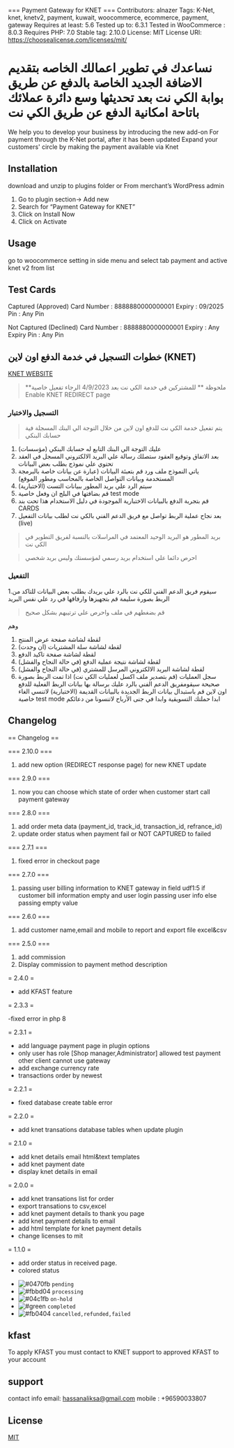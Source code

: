 === Payment Gateway for KNET ===
Contributors: alnazer
Tags: K-Net, knet, knetv2, payment, kuwait, woocommerce, ecommerce, payment, gateway
Requires at least: 5.6
Tested up to: 6.3.1
Tested in WooCommerce : 8.0.3
Requires PHP: 7.0
Stable tag: 2.10.0
License: MIT
License URI: https://choosealicense.com/licenses/mit/

نساعدك في تطوير اعمالك الخاصه بتقديم الاضافة الجديد
الخاصة بالدفع عن طريق بوابة الكي نت بعد تحديثها
وسع دائرة عملائك باتاحة امكانية الدفع عن طريق الكي نت
==========
We help you to develop your business by introducing the new add-on
For payment through the K-Net portal, after it has been updated
Expand your customers' circle by making the payment available via Knet

## Installation

download and unzip to plugins folder
or
From merchant’s WordPress admin

1. Go to plugin section-> Add new
2. Search for “Payment Gateway for KNET”
3. Click on Install Now
4. Click on Activate

## Usage

go to woocommerce setting in side menu and select tab payment and active knet v2 from list

## Test Cards

Captured (Approved)
Card Number : 8888880000000001
Expiry : 09/2025
Pin : Any Pin

Not Captured (Declined)
Card Number : 8888880000000001
Expiry : Any Expiry
Pin : Any Pin

## خطوات التسجيل في خدمة الدفع اون لاين (KNET)

[KNET WEBSITE](https://www.knet.com.kw/)
> **ملحوظة **
> للمشتركين في خدمة الكي نت بعد 4/9/2023 الرجاء تفعيل خاصية Enable KNET REDIRECT page

### التسجيل والاختبار

> يتم تفعيل خدمة الكي نت للدفع اون لاين من خلال التوجة الي البنك المسجلة فية حسابك البنكي

1. عليك التوجة الي البنك التابع له حسابك البنكي (مؤسسات)
2. بعد الاتفاق وتوقيع العقود ستصلك رسالة علي البريد الالكتروني المسجل في العقد تحتوي علي نموذج بطلب بعض البيانات
3. ياتي النموذج ملف ورد قم بتعبئة البيانات (عبارة عن بيانات خاصة بالبرمجة المستخدمة وبيانات التواصل الخاصة بالمحاسب ومطور الموقع)
4. سيتم الرد علي بريد المطور ببيانات التست (الاختبارية)
5. قم بضافتها في البلج ان وفعل خاصية test mode
6. قم بتجربة الدفع بالبيانات الاختبارية الموجودة في دليل الاستخدام هذا تحت بند CARDS
7. بعد نجاح عملية الربط تواصل مع فريق الدعم الفني بالكي نت لطلب بيانات التفعيل (live)

> بريد المطور هو البريد الوحيد المعتمد في المراسلات بالنسبة لفريق التطوير في الكي نت

> احرص دائما علي استخدام بريد رسمي لمؤسستك وليس بريد شخصي

### التفعيل

1.سيقوم فريق الدعم الفني للكي نت بالرد علي بريدك بطلب بعض البيانات للتاكد من الربط بصورة سليمة قم بتجهيزها وارفاقها في رد علي نفس البريد

> قم بضغطهم في ملف واحرص علي ترتيبهم بشكل صحيح

وهم
1. لقطة لشاشة صفحة عرض المنتج 
2. لقطة لشاشة سلة المشتريات (ان وجدت) 
3. لقطة لشاشة صفحة تاكيد الدفع 
4. لقطة لشاشة نتيجة عملية الدفع (في حالة النجاح والفشل) 
5. لقطة لشاشة البريد الالكتروني المرسل للمشتري (في حالة النجاح والفشل) 
6. سجل العمليات (قم بتصدير ملف اكسل لعمليات الكي نت)
 اذا تمت الربط بصورة صحيحة سيقومفريق الدعم الفني بالرد عليك برسالة بها بيانات الربط الفعلية للدفع اون لاين 
  قم باستبدال بيانات الربط الجديدة بالبيانات القديمة (الاختبارية)
  لاتنسي الغاء خاصية test mode 
   ابدا حملتك التسويقية وابدا في جنى الأرباح
    لاتنسونا من دعائكم

## Changelog

== Changelog ==

=== 2.10.0 ===

1. add new option (REDIRECT response page) for new KNET update

=== 2.9.0 ===

1. now you can choose which state of order when customer start call payment gateway


=== 2.8.0 ===

1. add order meta data (payment_id, track_id, transaction_id, refrance_id)
2. update order status when payment fail or NOT CAPTURED to failed

=== 2.7.1 ===

1. fixed error in checkout page

=== 2.7.0 ===

1. passing user billing information to KNET gateway in field udf1:5 if customer bill information empty and user login passing user info else passing empty value

=== 2.6.0 ===

1. add customer name,email and mobile to report and export file excel&csv

=== 2.5.0 ===

1. add commission
2. Display commission to payment method description

= 2.4.0 =

- add KFAST feature

= 2.3.3 =

-fixed error in php 8

= 2.3.1 =

- add language payment page in plugin options
- only user has role [Shop manager,Administrator] allowed test payment other client cannot use gateway
- add exchange currency rate
- transactions order by newest

= 2.2.1 =

- fixed database create table error

= 2.2.0 =

- add knet transations database tables when update plugin

= 2.1.0 =

- add knet details email html&text templates
- add knet payment date
- display knet details in email

= 2.0.0 =

- add knet transations list for order
- export transations to csv,excel
- add knet payment details to thank you page
- add knet payment details to email
- add html template for knet payment details
- change licenses to mit

= 1.1.0 =

- add order status in received page.
- colored status

* ![#0470fb](https://via.placeholder.com/15/0470fb/000000?text=+) `pending`
* ![#fbbd04](https://via.placeholder.com/15/fbbd04/000000?text=+) `processing`
* ![#04c1fb](https://via.placeholder.com/15/0470fb/000000?text=+) `on-hold`
* ![#green](https://via.placeholder.com/15/green/000000?text=+) `completed`
* ![#fb0404](https://via.placeholder.com/15/fb0404/000000?text=+) `cancelled,refunded,failed`

## kfast

To apply KFAST you must contact to KNET support to approved KFAST to your account

## support

contact info email: hassanaliksa@gmail.com
mobile : +96590033807

## License

[MIT](https://choosealicense.com/licenses/mit/)
